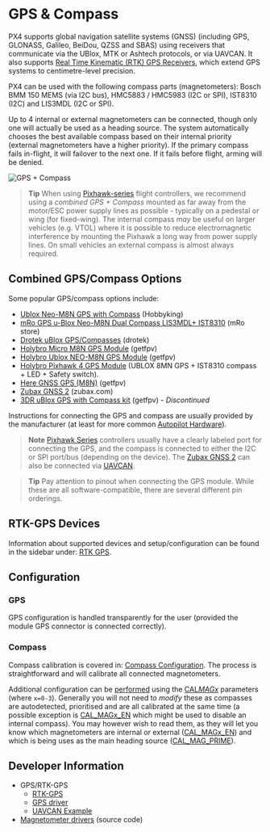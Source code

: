 # GPS & Compass

PX4 supports global navigation satellite systems (GNSS) (including GPS, GLONASS, Galileo, BeiDou, QZSS and SBAS) using receivers that communicate via the UBlox, MTK or Ashtech protocols, or via UAVCAN. It also supports [Real Time Kinematic (RTK) GPS Receivers](../gps_compass/rtk_gps.md), which extend GPS systems to centimetre-level precision.

PX4 can be used with the following compass parts (magnetometers): Bosch BMM 150 MEMS (via I2C bus), HMC5883 / HMC5983 (I2C or SPI), IST8310 (I2C) and LIS3MDL (I2C or SPI).

Up to 4 internal or external magnetometers can be connected, though only one will actually be used as a heading source. The system automatically chooses the best available compass based on their internal priority (external magnetometers have a higher priority). If the primary compass fails in-flight, it will failover to the next one. If it fails before flight, arming will be denied.

![GPS + Compass](../../images/gps_compass.jpg)

> **Tip** When using [Pixhawk-series](../flight_controller/pixhawk_series.md) flight controllers, we recommend using a *combined GPS + Compass* mounted as far away from the motor/ESC power supply lines as possible - typically on a pedestal or wing (for fixed-wing). The internal compass *may* be useful on larger vehicles (e.g. VTOL) where it is possible to reduce electromagnetic interference by mounting the Pixhawk a long way from power supply lines. On small vehicles an external compass is almost always required.

## Combined GPS/Compass Options

Some popular GPS/compass options include:

- [Ublox Neo-M8N GPS with Compass](https://hobbyking.com/en_us/ublox-neo-m8n-gps-with-compass.html?gclid=Cj0KCQjwqM3VBRCwARIsAKcekb3ojv1ZhLz1-GuvCsUuGT8ZZuw8meMIV_I6pgUCj6DJRzHBY9OApekaAgI5EALw_wcB&gclsrc=aw.ds&___store=en_us) (Hobbyking)
- [mRo GPS u-Blox Neo-M8N Dual Compass LIS3MDL+ IST8310](https://store.mrobotics.io/ProductDetails.asp?ProductCode=mro-gps003-mr) (mRo store)
- [Drotek uBlox GPS/Compasses](https://drotek.com/shop/en/184-u-blox) (drotek)
- [Holybro Micro M8N GPS Module](https://www.getfpv.com/holybro-micro-m8n-gps-module.html) (getfpv)
- [Holybro Ublox NEO-M8N GPS Module](https://www.getfpv.com/holybro-ublox-neo-m8n-gps-module.html) (getfpv)
- [Holybro Pixhawk 4 GPS Module](https://shop.holybro.com/pixhawk-4-gps-module_p1094.html) (UBLOX 8MN GPS + IST8310 compass + LED + Safety switch).
- [Here GNSS GPS (M8N)](https://www.getfpv.com/here-gnss-gps-m8n.html) (getfpv) 
- [Zubax GNSS 2](https://zubax.com/products/gnss_2) (zubax.com)
- [3DR uBlox GPS with Compass kit](https://www.getfpv.com/3dr-ublox-gps-with-compass-kit.html) (getfpv) - *Discontinued*

Instructions for connecting the GPS and compass are usually provided by the manufacturer (at least for more common [Autopilot Hardware](../flight_controller/README.md)).

> **Note** [Pixhawk Series](../flight_controller/pixhawk_series.md) controllers usually have a clearly labeled port for connecting the GPS, and the compass is connected to either the I2C or SPI port/bus (depending on the device). The [Zubax GNSS 2](https://zubax.com/products/gnss_2) can also be connected via [UAVCAN](https://dev.px4.io/en/uavcan/).

<span></span>

> **Tip** Pay attention to pinout when connecting the GPS module. While these are all software-compatible, there are several different pin orderings.

## RTK-GPS Devices

Information about supported devices and setup/configuration can be found in the sidebar under: [RTK GPS](../gps_compass/rtk_gps.md).

## Configuration

### GPS

GPS configuration is handled transparently for the user (provided the module GPS connector is connected correctly).

### Compass

Compass calibration is covered in: [Compass Configuration](../config/compass.md). The process is straightforward and will calibrate all connected magnetometers.

Additional configuration can be [performed](../advanced_config/parameters.md) using the [CAL*MAGx*](../advanced_config/parameter_reference.md#CAL_MAG0_EN) parameters (where `x=0-3`). Generally you will not need to *modify* these as compasses are autodetected, prioritised and are all calibrated at the same time (a possible exception is [CAL\_MAGx\_EN](../advanced_config/parameter_reference.md#CAL_MAG0_EN) which might be used to disable an internal compass). You may however wish to read them, as they will let you know which magnetometers are internal or external ([CAL\_MAGx\_EN](../advanced_config/parameter_reference.md#CAL_MAG0_EN)) and which is being uses as the main heading source ([CAL_MAG_PRIME](../advanced_config/parameter_reference.md#CAL_MAG_PRIME)).

## Developer Information

- GPS/RTK-GPS 
  - [RTK-GPS](https://dev.px4.io/en/advanced/rtk_gps.html) 
  - [GPS driver](https://dev.px4.io/en/middleware/modules_driver.html#gps)
  - [UAVCAN Example](https://dev.px4.io/en/uavcan/)
- [Magnetometer drivers](https://github.com/PX4/Firmware/tree/master/src/drivers/magnetometer) (source code)